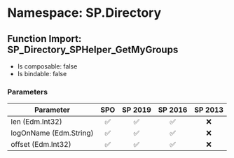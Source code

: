 # Namespace: SP.Directory

## Function Import: SP_Directory_SPHelper_GetMyGroups

- Is composable: false
- Is bindable: false

### Parameters

Parameter | SPO | SP 2019 | SP 2016 | SP 2013
----------|:---:|:-------:|:-------:|:-------:
len (Edm.Int32) | ✅ | ✅ | ✅ | ❌
logOnName (Edm.String) | ✅ | ✅ | ✅ | ❌
offset (Edm.Int32) | ✅ | ✅ | ✅ | ❌